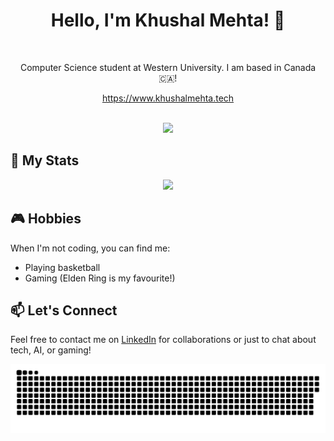 <div align="center">

# Hello, I'm Khushal Mehta! 👋

<br>
 
Computer Science student at Western University. I am based in Canada 🇨🇦!

https://www.khushalmehta.tech
<br>
<br>
 
[![](https://komarev.com/ghpvc/?username=Khushal-Me&color=000000&style=for-the-badge&base=1&abbreviated=true)](https://github.com/Khushal-Me?tab=repositories)

</div>


## 📝 My Stats

<p align="center">
<img src="https://github-readme-stats.vercel.app/api/top-langs/?username=Khushal-Me&theme=shadow_blue&layout=compact"width="40%"/> 
</p>  

## 🎮 Hobbies
When I'm not coding, you can find me:
- Playing basketball
- Gaming (Elden Ring is my favourite!)


## 📫 Let's Connect
Feel free to contact me on [LinkedIn](https://www.linkedin.com/in/khushal-mehta/) for collaborations or just to chat about tech, AI, or gaming!

<p align="center">
 <img width="1000" src="assets/github-snake.svg" alt="snake"/>
</p>
